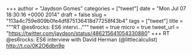 
+++
author = "Jaydson Gomes"
categories = ["tweet"]
date = "Mon Jul 07 18:30:16 +0000 2014"
draft = false
slug = "113a4c759e809b0fe4df875136418d77258f43b4"
tags = ["tweet"]
title = """RT @es6rocks: ES6 intervi..."""
tweet = true
micro = true
tweet_url = "https://twitter.com/jaydson/status/486215641054330880"
+++
RT @es6rocks: ES6 interview with David Herman (@littlecalculist) http://t.co/0K2O6dbn9p
